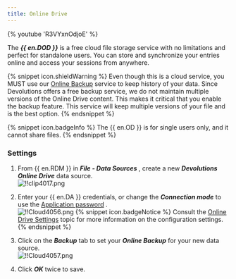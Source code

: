 ```yaml
---
title: Online Drive
---
```

{% youtube 'R3VYxnOdjoE' %}  

The ***{{ en.DOD }}*** is a free cloud file storage service with no limitations and perfect for standalone users. You can store and synchronize your entries online and access your sessions from anywhere. 

{% snippet icon.shieldWarning %} 
Even though this is a cloud service, you MUST use our [Online Backup](/cloud/rdm-online-services/online-backup/) service to keep history of your data. Since Devolutions offers a free backup service, we do not maintain multiple versions of the Online Drive content. This makes it critical that you enable the backup feature. This service will keep multiple versions of your file and is the best option. 
{% endsnippet %}
 
{% snippet icon.badgeInfo %} 
The {{ en.OD }} is for single users only, and it cannot share files. 
{% endsnippet %}
 
### Settings 

1. From {{ en.RDM }} in ***File - Data Sources*** , create a new ***Devolutions Online Drive*** data source.  
![!!clip4017.png](https://webdevolutions.azureedge.net/docs/en/cloud/clip4017.png) 
1. Enter your {{ en.DA }} credentials, or change the ***Connection mode*** to use the [Application password](/cloud/sign-in-security/application-passwords/) .  
![!!Cloud4056.png](https://webdevolutions.azureedge.net/docs/en/cloud/Cloud4056.png) 
{% snippet icon.badgeNotice %} 
Consult the [Online Drive Settings](https://helprdm.devolutions.net/datasource_dod.htm) topic for more information on the configuration settings. 
{% endsnippet %}
 
3. Click on the ***Backup*** tab to set your ***Online Backup*** for your new data source.  
![!!Cloud4057.png](https://webdevolutions.azureedge.net/docs/en/cloud/Cloud4057.png) 
1. Click ***OK*** twice to save. 

